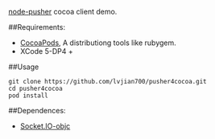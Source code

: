 [node-pusher](https://github.com/lvjian700/node-pusher) cocoa client demo.  

##Requirements:  

* [CocoaPods](http://cocoapods.org), A distributiong tools like rubygem.
* XCode 5-DP4 +

##Usage

    git clone https://github.com/lvjian700/pusher4cocoa.git
    cd pusher4cocoa
    pod install 

##Dependences:  

* [Socket.IO-objc](https://github.com/pkyeck/socket.IO-objc)

